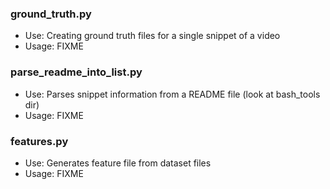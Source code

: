 ### ground_truth.py ###
- Use: Creating ground truth files for a single snippet of a video
- Usage: FIXME

### parse_readme_into_list.py ###
- Use: Parses snippet information from a README file (look at bash_tools dir)
- Usage: FIXME

### features.py ###
- Use: Generates feature file from dataset files
- Usage: FIXME
